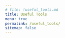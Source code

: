 ```yaml
---
# file: !useful_tools.md
title: Useful Tools
menu: true
permalink: /useful_tools/
sitemap: false
---
```

